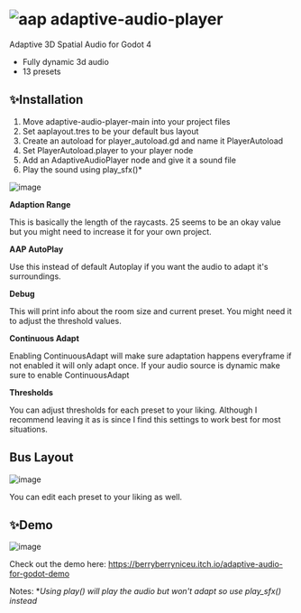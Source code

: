 # ![aap](https://user-images.githubusercontent.com/47716519/234524450-b446aec0-6ad6-4919-b9e1-b75e6710016a.svg) adaptive-audio-player
Adaptive 3D Spatial Audio for Godot 4
* Fully dynamic 3d audio
* 13 presets

## ✨Installation

1. Move adaptive-audio-player-main into your project files
2. Set aaplayout.tres to be your default bus layout
3. Create an autoload for player_autoload.gd and name it PlayerAutoload
4. Set PlayerAutoload.player to your player node
5. Add an AdaptiveAudioPlayer node and give it a sound file
6. Play the sound using play_sfx()*

![image](https://user-images.githubusercontent.com/47716519/234263669-83da348d-4278-4838-8da4-0bb273280832.png)

**Adaption Range**

This is basically the length of the raycasts. 25 seems to be an okay value but you might need to increase it for your own project.

**AAP AutoPlay**

Use this instead of default Autoplay if you want the audio to adapt it's surroundings.

**Debug**

This will print info about the room size and current preset. You might need it to adjust the threshold values. 

**Continuous Adapt**

Enabling ContinuousAdapt will make sure adaptation happens everyframe if not enabled it will only adapt once. If your audio source is dynamic make sure to enable ContinuousAdapt

**Thresholds**

You can adjust thresholds for each preset to your liking. Although I recommend leaving it as is since I find this settings to work best for most situations.

## Bus Layout

![image](https://user-images.githubusercontent.com/47716519/234528528-cc2be19f-bf96-413d-b687-aacd1ced839a.png)

You can edit each preset to your liking as well.

## ✨Demo

![image](https://user-images.githubusercontent.com/47716519/234267702-1e24c9ae-0c61-4c3e-bc03-bb1a83ab5cd6.png)

Check out the demo here:
https://berryberryniceu.itch.io/adaptive-audio-for-godot-demo

Notes:
**Using play() will play the audio but won't adapt so use play_sfx() instead*
